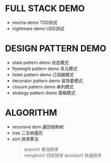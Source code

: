 # FULL STACK DEMO

 - mocha demo  TDD测试
 - nightmare demo  UDD测试

# DESIGN PATTERN DEMO

 - state pattern demo 状态模式
 - flyweight pattern demo 享元模式
 - listen pattern demo 订阅器模式
 - decorator pattern demo 装饰着模式
 - closure pattern demo 单列模式
 - strategy pattern demo 策略模式

 # ALGORITHM

 - recursive dom 遍历结构树
 - tree          二叉树遍历
 - sort          排序算法
    > popsort   冒泡排序   
    > mergesort 归并排序
    > quicksort 快速排序
